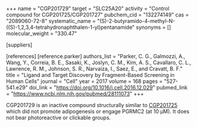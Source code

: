 +++
name = "CGP201729"
target = "SLC25A20"
activity = "Control compound for CGP201725/CGP201727"
pubchem_cid = "132274149"
cas = "2089060-72-8"
systematic_name = "(S)-2-butyramido-4-methyl-N-((S)-1,2,3,4-tetrahydronaphthalen-1-yl)pentanamide"
synonyms = []
molecular_weight = "330.47"

[suppliers]

[references]
    [reference.parker]
        authors_list = "Parker, C. G., Galmozzi, A., Wang, Y., Correia, B. E., Sasaki, K., Joslyn, C. M., Kim, A. S., Cavallaro, C. L., Lawrence, R. M., Johnson, S. R., Narvaiza, I., Saez, E., and Cravatt, B. F."
        title = "Ligand and Target Discovery by Fragment-Based Screening in Human Cells"
        journal = "Cell"
        year = 2017
        volume = 168
        pages = "527-541.e29"
        doi_link = "https://doi.org/10.1016/j.cell.2016.12.029"
        pubmed_link = "https://www.ncbi.nlm.nih.gov/pubmed/28111073"
+++

CGP201729 is an inactive compound structurally similar to <a href="#cgp201725" class="js-scroll-trigger">CGP201725</a> which did not promote adipogenesis or engage PGRMC2 (at 10 µM). It does not bear photoreactive or clickable groups.
